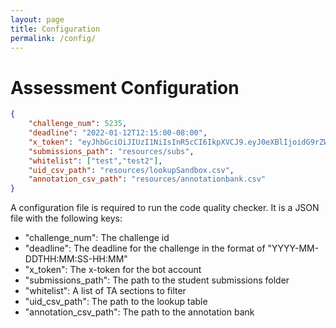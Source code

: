 ```yaml
---
layout: page
title: Configuration
permalink: /config/
---
```


Assessment Configuration
========================

```json
{
    "challenge_num": 5235, 
    "deadline": "2022-01-12T12:15:00-08:00",
    "x_token": "eyJhbGciOiJIUzI1NiIsInR5cCI6IkpXVCJ9.eyJ0eXBlIjoidG9rZW4iLCJ1c2VyX2lkIjo2NTIxNiwic2Vzc2lvbl9pZCI6MjA1NTE4NjcsInJlZ2lvbiI6IiIsImlhdCI6MTY0MTYxMTE2OSwiZXhwIjoxNjQyODIwNzY5fQ.2otLzg9M6V5hQoTjQS0VA_wXJfWiXF9sqyGSACbscBg",
    "submissions_path": "resources/subs",
    "whitelist": ["test","test2"],
    "uid_csv_path": "resources/lookupSandbox.csv",
    "annotation_csv_path": "resources/annotationbank.csv"
}
```

A configuration file is required to run the code quality checker. It is a JSON file with the following keys: 
* "challenge_num": The challenge id
* "deadline": The deadline for the challenge in the format of "YYYY-MM-DDTHH:MM:SS-HH:MM"
* "x_token": The x-token for the bot account
* "submissions_path": The path to the student submissions folder
* "whitelist": A list of TA sections to filter
* "uid_csv_path": The path to the lookup table
* "annotation_csv_path": The path to the annotation bank